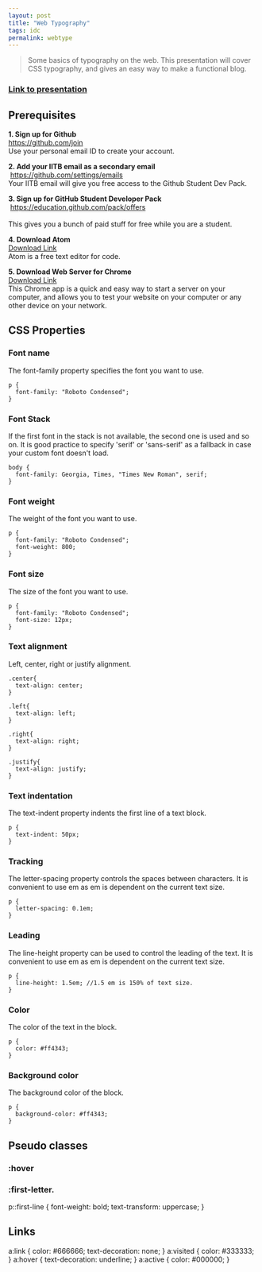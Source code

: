 ```yaml
---
layout: post
title: "Web Typography"
tags: idc
permalink: webtype
---
```


>Some basics of typography on the web. This presentation will cover CSS typography, and gives an easy way to make a functional blog.

### [Link to presentation](https://www.dropbox.com/s/wyk6nipmbgygspe/Web%20Type%20-%20January%202020.pdf?dl=0)

## Prerequisites

**1. Sign up for Github**<br>
<https://github.com/join>  
Use your personal email ID to create your account.

**2. Add your IITB email as a secondary email**<br> <https://github.com/settings/emails>  
Your IITB email will give you free access to the Github Student Dev Pack.

**3. Sign up for GitHub Student Developer Pack**<br> <https://education.github.com/pack/offers><br>  
This gives you a bunch of paid stuff for free while you are a student.

**4. Download Atom**<br>
[Download Link](https://github.com/join)  
Atom is a free text editor for code.

**5. Download Web Server for Chrome**<br>
[Download Link](https://chrome.google.com/webstore/detail/web-server-for-chrome/ofhbbkphhbklhfoeikjpcbhemlocgigb?hl=en)  
This Chrome app is a quick and easy way to start a server on your computer, and allows you to test your website on your computer or any other device on your network.

## CSS Properties

### Font name
The font-family property specifies the font you want to use.

```
p {
  font-family: "Roboto Condensed";
}
```

### Font Stack
If the first font in the stack is not available, the second one is used and so on. It is good practice to specify 'serif' or 'sans-serif' as a fallback in case your custom font doesn't load.

```
body {
  font-family: Georgia, Times, "Times New Roman", serif;
}
```

### Font weight
The weight of the font you want to use.

```
p {
  font-family: "Roboto Condensed";
  font-weight: 800;
}
```

### Font size
The size of the font you want to use.

```
p {
  font-family: "Roboto Condensed";
  font-size: 12px;
}
```

### Text alignment
Left, center, right or justify alignment.

```
.center{
  text-align: center;
}

.left{
  text-align: left;
}

.right{
  text-align: right;
}

.justify{
  text-align: justify;
}
```

### Text indentation
The text-indent property indents the first line of a text block.

```
p {
  text-indent: 50px;
}
```


### Tracking
The letter-spacing property controls the spaces between characters. It is convenient to use em as em is dependent on the current text size.

```
p {
  letter-spacing: 0.1em;
}
```

### Leading
The line-height property can be used to control the leading of the text. It is convenient to use em as em is dependent on the current text size.

```
p {
  line-height: 1.5em; //1.5 em is 150% of text size.
}
```

### Color
The color of the text in the block.

```
p {
  color: #ff4343;
}
```

### Background color
The background color of the block.

```
p {
  background-color: #ff4343;
}
```

## Pseudo classes

### :hover

### :first-letter.

p::first-line {
  font-weight: bold;
  text-transform: uppercase;
}

## Links

a:link { color: #666666; text-decoration: none; }
a:visited { color: #333333; }
a:hover { text-decoration: underline; }
a:active { color: #000000; }